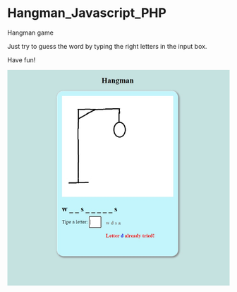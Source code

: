 # Hangman_Javascript_PHP
Hangman game

Just try to guess the word by typing the right letters in the input box.


Have fun!

![](imgs/hangman_screenshot.jpg)
